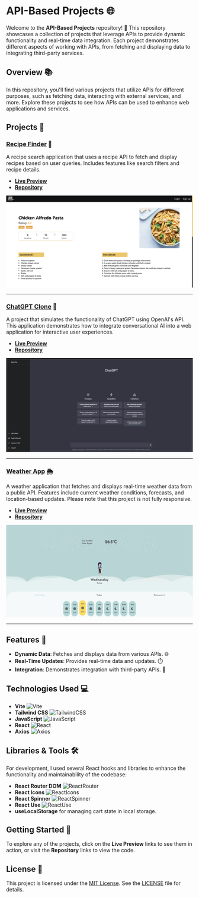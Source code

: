 # API-Based Projects 🌐

Welcome to the **API-Based Projects** repository! 🚀 This repository showcases a collection of projects that leverage APIs to provide dynamic functionality and real-time data integration. Each project demonstrates different aspects of working with APIs, from fetching and displaying data to integrating third-party services.

## Overview 📚

In this repository, you'll find various projects that utilize APIs for different purposes, such as fetching data, interacting with external services, and more. Explore these projects to see how APIs can be used to enhance web applications and services.

## Projects 🚀

### [Recipe Finder](https://github.com/ahmedkamal14/Recipe-Finder) 🍲
A recipe search application that uses a recipe API to fetch and display recipes based on user queries. Includes features like search filters and recipe details.

- **[Live Preview](https://ahmedkamal14.github.io/Recipe-Finder)**
- **[Repository](https://github.com/ahmedkamal14/Recipe-Finder)**

![Recipe Finder](Recipe.png)

---

### [ChatGPT Clone](https://github.com/ahmedkamal14/ChatGptClone) 🤖
A project that simulates the functionality of ChatGPT using OpenAI's API. This application demonstrates how to integrate conversational AI into a web application for interactive user experiences.

- **[Live Preview](https://ahmedkamal14.github.io/ChatGptClone)**
- **[Repository](https://github.com/ahmedkamal14/ChatGptClone)**

![ChatGPT Clone](Chat.png)

---

### [Weather App](https://github.com/ahmedkamal14/WeatherApp) 🌦️
A weather application that fetches and displays real-time weather data from a public API. Features include current weather conditions, forecasts, and location-based updates. Please note that this project is not fully responsive.

- **[Live Preview](https://weather-app-seven-omega-95.vercel.app/)**
- **[Repository](https://github.com/ahmedkamal14/WeatherApp)**

![Weather App](Weather.png)

---

## Features 🌟

- **Dynamic Data**: Fetches and displays data from various APIs. 🌐
- **Real-Time Updates**: Provides real-time data and updates. ⏱️
- **Integration**: Demonstrates integration with third-party APIs. 🔗

## Technologies Used 💻

- **Vite** ![Vite](https://img.shields.io/badge/Vite-646CFF?style=for-the-badge&logo=vite&logoColor=white)
- **Tailwind CSS** ![TailwindCSS](https://img.shields.io/badge/TailwindCSS-38B2AC?style=for-the-badge&logo=tailwind-css&logoColor=white)
- **JavaScript** ![JavaScript](https://img.shields.io/badge/JavaScript-F7DF1E?style=for-the-badge&logo=javascript&logoColor=black)
- **React** ![React](https://img.shields.io/badge/React-61DAFB?style=for-the-badge&logo=react&logoColor=white)
- **Axios** ![Axios](https://img.shields.io/badge/Axios-5A29E4?style=for-the-badge&logo=axios&logoColor=white)

## Libraries & Tools 🛠️

For development, I used several React hooks and libraries to enhance the functionality and maintainability of the codebase:

- **React Router DOM** ![ReactRouter](https://img.shields.io/badge/React--Router-CA4245?style=for-the-badge&logo=react-router&logoColor=white)
- **React Icons** ![ReactIcons](https://img.shields.io/badge/React--Icons-EA4335?style=for-the-badge&logo=react-icons&logoColor=white)
- **React Spinner** ![ReactSpinner](https://img.shields.io/badge/React--Spinner-4CAF50?style=for-the-badge&logo=react&logoColor=white)
- **React Use** ![ReactUse](https://img.shields.io/badge/React--Use-61DAFB?style=for-the-badge&logo=react&logoColor=white)
- **useLocalStorage** for managing cart state in local storage.


## Getting Started 🏁

To explore any of the projects, click on the **Live Preview** links to see them in action, or visit the **Repository** links to view the code.

## License 📜

This project is licensed under the [MIT License](https://opensource.org/licenses/MIT). See the [LICENSE](LICENSE) file for details.
